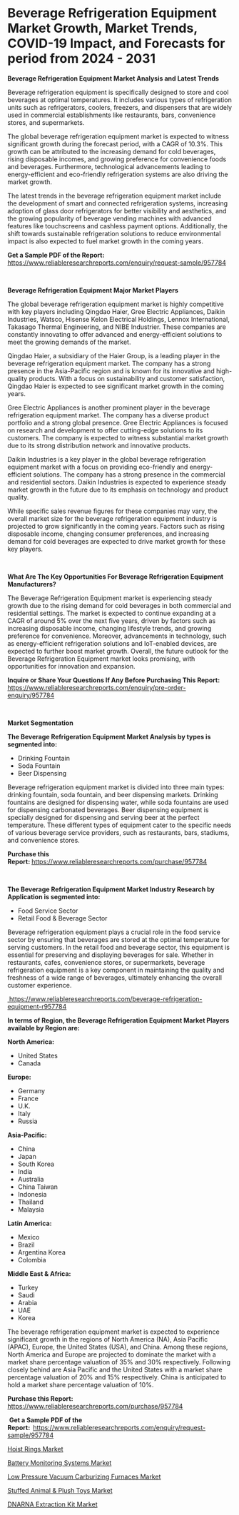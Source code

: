 <p><h1>Beverage Refrigeration Equipment Market Growth, Market Trends, COVID-19 Impact, and Forecasts for period from 2024 - 2031</h1></p><p><strong>Beverage Refrigeration Equipment Market Analysis and Latest Trends</strong></p>
<p><p>Beverage refrigeration equipment is specifically designed to store and cool beverages at optimal temperatures. It includes various types of refrigeration units such as refrigerators, coolers, freezers, and dispensers that are widely used in commercial establishments like restaurants, bars, convenience stores, and supermarkets.</p><p>The global beverage refrigeration equipment market is expected to witness significant growth during the forecast period, with a CAGR of 10.3%. This growth can be attributed to the increasing demand for cold beverages, rising disposable incomes, and growing preference for convenience foods and beverages. Furthermore, technological advancements leading to energy-efficient and eco-friendly refrigeration systems are also driving the market growth.</p><p>The latest trends in the beverage refrigeration equipment market include the development of smart and connected refrigeration systems, increasing adoption of glass door refrigerators for better visibility and aesthetics, and the growing popularity of beverage vending machines with advanced features like touchscreens and cashless payment options. Additionally, the shift towards sustainable refrigeration solutions to reduce environmental impact is also expected to fuel market growth in the coming years.</p></p>
<p><strong>Get a Sample PDF of the Report:&nbsp;</strong> <a href="https://www.reliableresearchreports.com/enquiry/request-sample/957784">https://www.reliableresearchreports.com/enquiry/request-sample/957784</a></p>
<p>&nbsp;</p>
<p><strong>Beverage Refrigeration Equipment Major Market Players</strong></p>
<p><p>The global beverage refrigeration equipment market is highly competitive with key players including Qingdao Haier, Gree Electric Appliances, Daikin Industries, Watsco, Hisense Kelon Electrical Holdings, Lennox International, Takasago Thermal Engineering, and NIBE Industrier. These companies are constantly innovating to offer advanced and energy-efficient solutions to meet the growing demands of the market.</p><p>Qingdao Haier, a subsidiary of the Haier Group, is a leading player in the beverage refrigeration equipment market. The company has a strong presence in the Asia-Pacific region and is known for its innovative and high-quality products. With a focus on sustainability and customer satisfaction, Qingdao Haier is expected to see significant market growth in the coming years.</p><p>Gree Electric Appliances is another prominent player in the beverage refrigeration equipment market. The company has a diverse product portfolio and a strong global presence. Gree Electric Appliances is focused on research and development to offer cutting-edge solutions to its customers. The company is expected to witness substantial market growth due to its strong distribution network and innovative products.</p><p>Daikin Industries is a key player in the global beverage refrigeration equipment market with a focus on providing eco-friendly and energy-efficient solutions. The company has a strong presence in the commercial and residential sectors. Daikin Industries is expected to experience steady market growth in the future due to its emphasis on technology and product quality.</p><p>While specific sales revenue figures for these companies may vary, the overall market size for the beverage refrigeration equipment industry is projected to grow significantly in the coming years. Factors such as rising disposable income, changing consumer preferences, and increasing demand for cold beverages are expected to drive market growth for these key players.</p></p>
<p>&nbsp;</p>
<p><strong>What Are The Key Opportunities For Beverage Refrigeration Equipment Manufacturers?</strong></p>
<p><p>The Beverage Refrigeration Equipment market is experiencing steady growth due to the rising demand for cold beverages in both commercial and residential settings. The market is expected to continue expanding at a CAGR of around 5% over the next five years, driven by factors such as increasing disposable income, changing lifestyle trends, and growing preference for convenience. Moreover, advancements in technology, such as energy-efficient refrigeration solutions and IoT-enabled devices, are expected to further boost market growth. Overall, the future outlook for the Beverage Refrigeration Equipment market looks promising, with opportunities for innovation and expansion.</p></p>
<p><strong>Inquire or Share Your Questions If Any Before Purchasing This Report:</strong> <a href="https://www.reliableresearchreports.com/enquiry/pre-order-enquiry/957784">https://www.reliableresearchreports.com/enquiry/pre-order-enquiry/957784</a></p>
<p>&nbsp;</p>
<p><strong>Market Segmentation</strong></p>
<p><strong>The Beverage Refrigeration Equipment Market Analysis by types is segmented into:</strong></p>
<p><ul><li>Drinking Fountain</li><li>Soda Fountain</li><li>Beer Dispensing</li></ul></p>
<p><p>Beverage refrigeration equipment market is divided into three main types: drinking fountain, soda fountain, and beer dispensing markets. Drinking fountains are designed for dispensing water, while soda fountains are used for dispensing carbonated beverages. Beer dispensing equipment is specially designed for dispensing and serving beer at the perfect temperature. These different types of equipment cater to the specific needs of various beverage service providers, such as restaurants, bars, stadiums, and convenience stores.</p></p>
<p><strong>Purchase this Report:&nbsp;</strong><a href="https://www.reliableresearchreports.com/purchase/957784">https://www.reliableresearchreports.com/purchase/957784</a></p>
<p>&nbsp;</p>
<p><strong>The Beverage Refrigeration Equipment Market Industry Research by Application is segmented into:</strong></p>
<p><ul><li>Food Service Sector</li><li>Retail Food & Beverage Sector</li></ul></p>
<p><p>Beverage refrigeration equipment plays a crucial role in the food service sector by ensuring that beverages are stored at the optimal temperature for serving customers. In the retail food and beverage sector, this equipment is essential for preserving and displaying beverages for sale. Whether in restaurants, cafes, convenience stores, or supermarkets, beverage refrigeration equipment is a key component in maintaining the quality and freshness of a wide range of beverages, ultimately enhancing the overall customer experience.</p></p>
<p><a href="https://www.reliableresearchreports.com/beverage-refrigeration-equipment-r957784">&nbsp;https://www.reliableresearchreports.com/beverage-refrigeration-equipment-r957784</a></p>
<p><strong>In terms of Region, the Beverage Refrigeration Equipment Market Players available by Region are:</strong></p>
<p>
    <p> <strong> North America: </strong>
        <ul>
            <li>United States</li>
            <li>Canada</li>
        </ul>
        </p> 
    <p> <strong> Europe: </strong>
        <ul>
            <li>Germany</li>
            <li>France</li>
            <li>U.K.</li>
            <li>Italy</li>
            <li>Russia</li>
        </ul>
        </p> 
    <p> <strong> Asia-Pacific: </strong>
        <ul>
            <li>China</li>
            <li>Japan</li>
            <li>South Korea</li>
            <li>India</li>
            <li>Australia</li>
            <li>China Taiwan</li>
            <li>Indonesia</li>
            <li>Thailand</li>
            <li>Malaysia</li>
        </ul>
        </p> 
    <p> <strong> Latin America: </strong>
        <ul>
            <li>Mexico</li>
            <li>Brazil</li>
            <li>Argentina Korea</li>
            <li>Colombia</li>
        </ul>
        </p> 
    <p> <strong> Middle East & Africa: </strong>
        <ul>
            <li>Turkey</li>
            <li>Saudi</li>
            <li>Arabia</li>
            <li>UAE</li>
            <li>Korea</li>
        </ul>
    </p>
    </p>
<p><p>The beverage refrigeration equipment market is expected to experience significant growth in the regions of North America (NA), Asia Pacific (APAC), Europe, the United States (USA), and China. Among these regions, North America and Europe are projected to dominate the market with a market share percentage valuation of 35% and 30% respectively. Following closely behind are Asia Pacific and the United States with a market share percentage valuation of 20% and 15% respectively. China is anticipated to hold a market share percentage valuation of 10%.</p></p>
<p><strong>Purchase this Report: </strong><a href="https://www.reliableresearchreports.com/purchase/957784">https://www.reliableresearchreports.com/purchase/957784</a></p>
<p>&nbsp;<strong>Get a Sample PDF of the Report:&nbsp;&nbsp;</strong><a href="https://www.reliableresearchreports.com/enquiry/request-sample/957784">https://www.reliableresearchreports.com/enquiry/request-sample/957784</a></p>
<p><strong></strong></p>
<p><p><a href="https://issuu.com/reportprime-2/docs/hoist-rings-market-size-2030.pptx_e6959b0a39b07d">Hoist Rings Market</a></p><p><a href="https://github.com/angelajermaine/Market-Research-Report-List-5/blob/main/battery-monitoring-systems-market.md">Battery Monitoring Systems Market</a></p><p><a href="https://github.com/CliffMedina6/Market-Research-Report-List-6/blob/main/low-pressure-vacuum-carburizing-furnaces-market.md">Low Pressure Vacuum Carburizing Furnaces Market</a></p><p><a href="https://issuu.com/reportprime-2/docs/stuffed-animal-plush-toys-market-si_7073722612ca14">Stuffed Animal & Plush Toys Market</a></p><p><a href="https://github.com/provorikovar/Market-Research-Report-List-6/blob/main/dnarna-extraction-kit-market.md">DNARNA Extraction Kit Market</a></p></p>